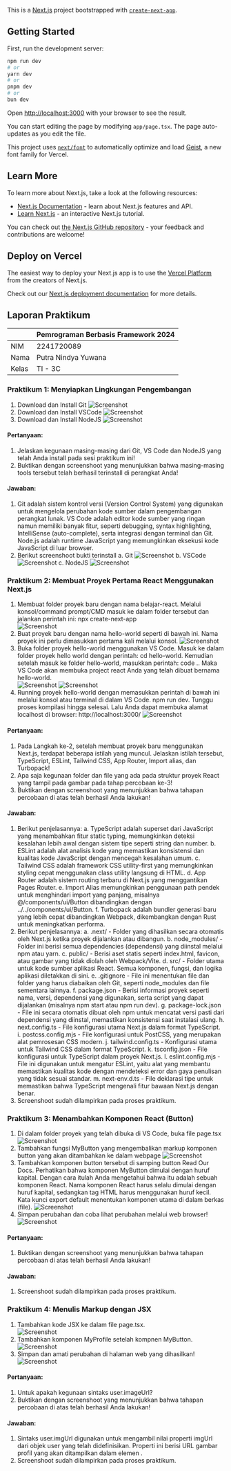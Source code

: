 This is a [Next.js](https://nextjs.org) project bootstrapped with [`create-next-app`](https://nextjs.org/docs/app/api-reference/cli/create-next-app).

## Getting Started

First, run the development server:

```bash
npm run dev
# or
yarn dev
# or
pnpm dev
# or
bun dev
```

Open [http://localhost:3000](http://localhost:3000) with your browser to see the result.

You can start editing the page by modifying `app/page.tsx`. The page auto-updates as you edit the file.

This project uses [`next/font`](https://nextjs.org/docs/app/building-your-application/optimizing/fonts) to automatically optimize and load [Geist](https://vercel.com/font), a new font family for Vercel.

## Learn More

To learn more about Next.js, take a look at the following resources:

- [Next.js Documentation](https://nextjs.org/docs) - learn about Next.js features and API.
- [Learn Next.js](https://nextjs.org/learn) - an interactive Next.js tutorial.

You can check out [the Next.js GitHub repository](https://github.com/vercel/next.js) - your feedback and contributions are welcome!

## Deploy on Vercel

The easiest way to deploy your Next.js app is to use the [Vercel Platform](https://vercel.com/new?utm_medium=default-template&filter=next.js&utm_source=create-next-app&utm_campaign=create-next-app-readme) from the creators of Next.js.

Check out our [Next.js deployment documentation](https://nextjs.org/docs/app/building-your-application/deploying) for more details.


## Laporan Praktikum

|  | Pemrograman Berbasis Framework 2024 |
|--|--|
| NIM |  2241720089 |
| Nama |  Putra Nindya Yuwana |
| Kelas | TI - 3C |


### Praktikum 1: Menyiapkan Lingkungan Pengembangan

1. Download dan Install Git
![Screenshot](assets-report/p1-download-git.png)
2. Download dan Install VSCode
![Screenshot](assets-report/p1-download-vscode.png)
3. Download dan Install NodeJS
![Screenshot](assets-report/p1-download-nodejs.png)

#### Pertanyaan:
1.	Jelaskan kegunaan masing-masing dari Git, VS Code dan NodeJS yang telah Anda install pada sesi praktikum ini!
2.	Buktikan dengan screenshoot yang menunjukkan bahwa masing-masing tools tersebut telah berhasil terinstall di perangkat Anda!
#### Jawaban:
1.	Git adalah sistem kontrol versi (Version Control System) yang digunakan untuk mengelola perubahan kode sumber dalam pengembangan perangkat lunak. VS Code adalah editor kode sumber yang ringan namun memiliki banyak fitur, seperti debugging, syntax highlighting, IntelliSense (auto-complete), serta integrasi dengan terminal dan Git. Node.js adalah runtime JavaScript yang memungkinkan eksekusi kode JavaScript di luar browser. 
2.	Berikut screenshoot bukti terinstall
a.	Git
![Screenshot](assets-report/p1-git.png)
b.	VSCode
![Screenshot](assets-report/p1-vscode.png)
c.	NodeJS 
![Screenshot](assets-report/p1-nodejs.png)

### Praktikum 2: Membuat Proyek Pertama React Menggunakan Next.js

1. Membuat folder proyek baru dengan nama belajar-react. Melalui konsol/command prompt/CMD masuk ke dalam folder tersebut dan jalankan perintah ini: npx create-next-app	 
![Screenshot](assets-report/p2-no1.png)
2. Buat proyek baru dengan nama hello-world seperti di bawah ini. Nama proyek ini perlu dimasukkan pertama kali melalui konsol.
![Screenshot](assets-report/p2-no2.png)	 
3. Buka folder proyek hello-world menggunakan VS Code. Masuk ke dalam folder proyek hello world dengan perintah: cd hello-world. Kemudian setelah masuk ke folder hello-world, masukkan perintah: code .. Maka VS Code akan membuka project react Anda yang telah dibuat bernama hello-world.	 
![Screenshot](assets-report/p2-no3a.png)
![Screenshot](assets-report/p2-no3b.png)
4. Running proyek hello-world dengan memasukkan perintah di bawah ini melalui konsol atau terminal di dalam VS Code. npm run dev. Tunggu proses kompilasi hingga selesai. Lalu Anda dapat membuka alamat localhost di browser: http://localhost:3000/
![Screenshot](assets-report/p2-no4.png)

#### Pertanyaan:
1.	Pada Langkah ke-2, setelah membuat proyek baru menggunakan Next.js, terdapat beberapa istilah yang muncul. Jelaskan istilah tersebut, TypeScript, ESLint, Tailwind CSS, App Router, Import alias, dan Turbopack!
2.	Apa saja kegunaan folder dan file yang ada pada struktur proyek React yang tampil pada gambar pada tahap percobaan ke-3!
3.	Buktikan dengan screenshoot yang menunjukkan bahwa tahapan percobaan di atas telah berhasil Anda lakukan!
#### Jawaban:
1.	Berikut penjelasannya:
a.	TypeScript adalah superset dari JavaScript yang menambahkan fitur static typing, memungkinkan deteksi kesalahan lebih awal dengan sistem tipe seperti string dan number.
b.	ESLint adalah alat analisis kode yang memastikan konsistensi dan kualitas kode JavaScript dengan mencegah kesalahan umum.
c.	Tailwind CSS adalah framework CSS utility-first yang memungkinkan styling cepat menggunakan class utility langsung di HTML.
d.	App Router adalah sistem routing terbaru di Next.js yang menggantikan Pages Router.
e.	Import Alias memungkinkan penggunaan path pendek untuk menghindari import yang panjang, misalnya @/components/ui/Button dibandingkan dengan ../../components/ui/Button.
f.	Turbopack adalah bundler generasi baru yang lebih cepat dibandingkan Webpack, dikembangkan dengan Rust untuk meningkatkan performa.
2.	Berikut penjelasannya:
a.	.next/ - Folder yang dihasilkan secara otomatis oleh Next.js ketika proyek dijalankan atau dibangun. 
b.	node_modules/ - Folder ini berisi semua dependencies (dependensi) yang diinstal melalui npm atau yarn. 
c.	public/ - Berisi aset statis seperti index.html, favicon, atau gambar yang tidak diolah oleh Webpack/Vite.
d.	src/ -  Folder utama untuk kode sumber aplikasi React. Semua komponen, fungsi, dan logika aplikasi diletakkan di sini.
e.	.gitignore - File ini menentukan file dan folder yang harus diabaikan oleh Git, seperti node_modules dan file sementara lainnya.
f.	package.json - Berisi informasi proyek seperti nama, versi, dependensi yang digunakan, serta script yang dapat dijalankan (misalnya npm start atau npm run dev).
g.	package-lock.json - File ini secara otomatis dibuat oleh npm untuk mencatat versi pasti dari dependensi yang diinstal, memastikan konsistensi saat instalasi ulang.
h.	next.config.ts - File konfigurasi utama Next.js dalam format TypeScript.
i.	postcss.config.mjs - File konfigurasi untuk PostCSS, yang merupakan alat pemrosesan CSS modern.
j.	tailwind.config.ts - Konfigurasi utama untuk Tailwind CSS dalam format TypeScript.
k.	tsconfig.json - File konfigurasi untuk TypeScript dalam proyek Next.js.
l.	eslint.config.mjs - File ini digunakan untuk mengatur ESLint, yaitu alat yang membantu memastikan kualitas kode dengan mendeteksi error dan gaya penulisan yang tidak sesuai standar.
m.	next-env.d.ts - File deklarasi tipe untuk memastikan bahwa TypeScript mengenali fitur bawaan Next.js dengan benar.
3.	Screenshoot sudah dilampirkan pada proses praktikum.

### Praktikum 3: Menambahkan Komponen React (Button)

1. Di dalam folder proyek yang telah dibuka di VS Code, buka file page.tsx
![Screenshot](assets-report/p3-no1.png)	 
2. Tambahkan fungsi MyButton yang mengembalikan markup komponen button yang akan ditambahkan ke dalam webpage
![Screenshot](assets-report/p3-no2.png)	 
3. Tambahkan komponen button tersebut di samping button Read Our Docs. Perhatikan bahwa komponen MyButton dimulai dengan huruf kapital. Dengan cara itulah Anda mengetahui bahwa itu adalah sebuah komponen React. Nama komponen React harus selalu dimulai dengan huruf kapital, sedangkan tag HTML harus menggunakan huruf kecil. Kata kunci export default menentukan komponen utama di dalam berkas (file).	
![Screenshot](assets-report/p3-no3.png)	 
4. Simpan perubahan dan coba lihat perubahan melalui web browser!	 
![Screenshot](assets-report/p3-no4.png)	 

#### Pertanyaan:
1.	Buktikan dengan screenshoot yang menunjukkan bahwa tahapan percobaan di atas telah berhasil Anda lakukan!
#### Jawaban:
1.	Screenshoot sudah dilampirkan pada proses praktikum.

### Praktikum 4: Menulis Markup dengan JSX

1. Tambahkan kode JSX ke dalam file page.tsx.	 
![Screenshot](assets-report/p4-no1.png)	 
2. Tambahkan komponen MyProfile setelah kompnen MyButton.	 
![Screenshot](assets-report/p4-no2.png)
3. Simpan dan amati perubahan di halaman web yang dihasilkan!	 
![Screenshot](assets-report/p4-no3.png)

#### Pertanyaan:
1.	Untuk apakah kegunaan sintaks user.imageUrl?
2.	Buktikan dengan screenshoot yang menunjukkan bahwa tahapan percobaan di atas telah berhasil Anda lakukan!
#### Jawaban:
1.	Sintaks user.imgUrl digunakan untuk mengambil nilai properti imgUrl dari objek user yang telah didefinisikan. Properti ini berisi URL gambar profil yang akan ditampilkan dalam elemen <img>.
2.	Screenshoot sudah dilampirkan pada proses praktikum.
